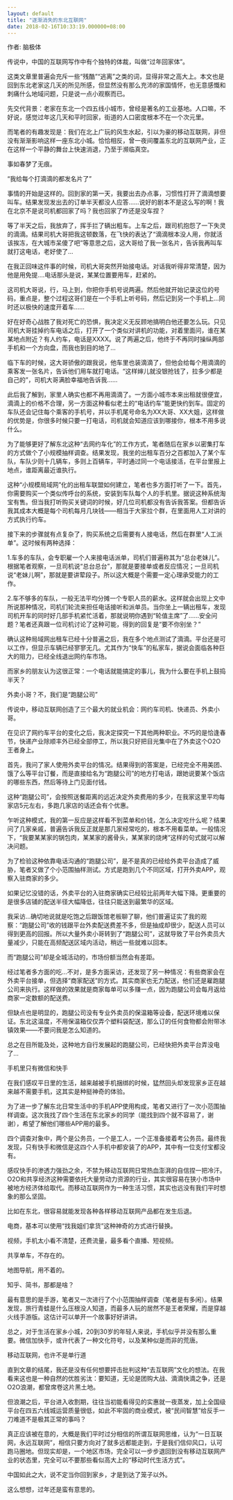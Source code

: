 ```yaml
---
layout: default
title: "逐渐消失的东北互联网"
date: 2018-02-16T10:33:19.000000+08:00
---
```


作者: 脑极体

传说中，中国的互联网写作中有个独特的体裁，叫做‌‌“过年回家体‌‌”。

这类文章里普遍会充斥一些‌‌“残酷‌‌”‌‌“逃离‌‌”之类的词，显得非常之高大上。本文也是回到东北老家这几天的所见所感，但显然没有那么充沛的家国情怀，也无意感慨和刺痛什么地域问题，只是说一点小观察而已。

先交代背景：老家在东北一个四五线小城市，曾经是著名的工业基地。人口嘛，不好说，感觉过年这几天和平时回家，街道的人口密度根本不在一个次元里。

而笔者的有趣发现是：我们在北上广玩的风生水起，引以为豪的移动互联网，非但没有渐渐影响这样一座东北小城。恰恰相反，曾一夜间覆盖东北的互联网产业，正在这样一个平静的舞台上快速消退，乃至于濒临真空。

事如春梦了无痕。

‌‌“我给每个打滴滴的都发名片了‌‌”

事情的开始是这样的。回到家的第一天，我要出去办点事，习惯性打开了滴滴想要叫车。结果发现发出去的订单半天都没人应答……说好的剧本不是这么写的啊！我在北京不是说司机都回家了吗？我也回家了咋还是没车捏？

等了半天之后，我放弃了，挥手拦了辆出粗车。上车之后，跟司机抱怨了一下失灵的滴滴。结果司机大哥把我这顿数落，在飞快的表达了‌‌“滴滴根本没人用，你就活该挨冻，在大城市呆傻了吧‌‌”等意思之后，这大哥给了我一张名片，告诉我再叫车就打这电话，老好使了…

在我正回味这件事的时候，司机大哥突然开始接电话。对话我听得非常清楚，因为他是用免提….电话那头是说，某某位置要用车，赶紧的。

这司机大哥说，行，马上到，你把你手机号说两遍。然后他就开始记录这位的号码，重点是，整个过程这哥们是在一个手机上听号码，然后记到另一个手机上…同时还以极快的速度开着车……

好在好奇心战胜了我对死亡的恐惧，我决定义无反顾地搞明白他还要怎么玩。只见司机大哥挂掉约车电话之后，打开了一个类似对讲机的功能，对着里面问，谁在某某地点附近？有人约车，电话是XXXX。说了两遍之后，他终于不再同时操纵两部手机和一个方向盘，而我也到目的地了…

临下车的时候，这大哥骄傲的跟我说，他车里也装滴滴了，但他会给每个用滴滴的乘客发一张名片，告诉他们用车就打电话。‌‌“这样婶儿就没银抢钱了，拉多少都是自己的‌‌”，司机大哥满脸幸福地告诉我……

此后我了解到，家里人确实也都不再用滴滴了。一方面小城市本来出租就很便宜，滴滴上的价格不合理，另一方面这种看似老土的‌‌“电话约车‌‌”能更快约到车。固定的车队还会记住每个乘客的手机号，并以手机尾号命名为XX大哥、XX大姐，这样做的优势是，你很多时候只要一打电话，司机就会知道应该到哪接你，根本不用多说什么。

为了能够更好了解东北这种‌‌“去网约车化‌‌”的工作方式，笔者随后在家乡以密集打车的方式做个了小规模抽样调查。结果发现，我坐的出租车百分之百都加入了某个车队，车队少则十几辆车，多则上百辆车，平时通过同一个电话接活，在平台里报上地点，谁距离最近谁执行。

这种‌‌“小规模局域网‌‌”化的出租车联盟如何建立，笔者也多方面打听了一下。首先，你需要购买一个类似传呼台的系统，安装到车队每个人的手机里。据说这种系统淘宝有售。但当我打听购买关键词的时候，好几位司机都没有告诉我答案。但都告诉我其成本大概是每个司机每月几块钱——相当于大家拉个群，在里面用人工对讲的方式执行约车。

接下来的步骤就有点复杂了，购买系统之后需要有人接电话，然后在群里‌‌“人工派单‌‌”。这时候有两种选择：

1.车多的车队，会专职雇一个人来接电话派单，司机们普遍称其为‌‌“总台老妹儿‌‌”。根据笔者观察，一旦司机说‌‌“总台总台‌‌”，那就是要接单或者反应情况；一旦司机说‌‌“老妹儿啊‌‌”，那就是要讲荤段子。所以这大概是个需要一定心理承受能力的工作。

2.车不够多的车队，一般无法平均分摊一个专职人员的薪水。这样就会出现上文中所说那种情况，司机们轮流来担任电话接听和派单员。当你坐上一辆出租车，发现司机开车的同时好几部手机紧忙活着，那就说明你遇到‌‌“轮值主席‌‌”了……安全问题？笔者还真跟一位司机讨论了这种可能，得到的回复是‌‌“要不你别坐？‌‌”

确认这种局域网出租车已经十分普遍之后，我在多个地点测试了滴滴。平台还是可以工作，但显示车辆已经寥寥无几。尤其作为‌‌“快车‌‌”的私家车，据说会面临各种巨大的阻力，已经全线退出网约车市场。

而家乡的朋友认为这很正常：一个电话就能搞定的事儿，我为什么要在手机上鼓捣半天？

外卖小哥？不，我们是‌‌“跑腿公司‌‌”

传说中，移动互联网创造了三个最大的就业机会：网约车司机、快递员、外卖小哥。

在见识了网约车平台的变化之后，我决定探究一下其他两种职业。不巧的是恰逢春节，快递产业除顺丰外已经全部停工，所以我只好把目光集中在了外卖这个O2O王者身上。

首先，我问了家人使用外卖平台的情况。结果得到的答案是，已经完全不用美团、饿了么等平台订餐，而是直接给名为‌‌“跑腿公司‌‌”的地方打电话，跟她说要某个饭店的哪些东西，然后等待上门见面付钱。

这种‌‌“跑腿公司‌‌”，会按照送餐距离的远近决定外卖费用的多少，在我家这里平均每家店5元左右，多跑几家店的话还会有个优惠。

乍听这种模式，我的第一反应是这样看不到菜单和价钱，怎么决定吃什么呢？结果问了几家亲戚，普遍告诉我反正就是那几家经常吃的，根本不用看菜单。一般情况下，‌‌“我要某某家的锅包肉，某某家的酱骨头，某某家的烧烤‌‌”这样的句式就可以解决问题。

为了检验这种依靠电话沟通的‌‌“跑腿公司‌‌”，是不是真的已经给外卖平台造成了威胁，笔者又做了个小范围抽样测试。方式是跑到几个不同区域，打开外卖APP，观察入驻商家的多少。

如果记忆没错的话，外卖平台的入驻商家确实已经较比前两年大幅下降。更重要的是很多店铺的配送半径大幅降低，往往只能送到最繁华的区域。

我采访…确切地说就是吃饱之后跟饭馆老板聊了聊，他们普遍证实了我的观察：‌‌“跑腿公司‌‌”收的钱跟平台外卖配送费差不多，但是抽成却很少，配送人员可以得到更高的回报。所以大量外卖小哥转到了‌‌“跑腿公司‌‌”，这就导致了平台外卖员大量减少，只能在高频配送区域内活动，稍远一些就难以回本。

而‌‌“跑腿公司‌‌”却是全城活动的，市场份额当然会有差距。

经过笔者多方面的吃…不对，是多方面采访，还发现了另一种情况：有些商家会在外卖平台接单，但选择‌‌“商家配送‌‌”的方式。其实商家也无力配送，他们还是雇跑腿公司来执行。这样做的效果就是商家每单可以多赚一点，因为跑腿公司会每月返给商家一定数额的配送费。

但缺点也是明显的，跑腿公司没有专业外卖员的保温箱等设备，配送环境难以保证。东北这温度，不用保温箱仅仅弄个塑料袋配送，那么订的任何食物都会附带冰镇效果——不要问我是怎么知道的。

总之在目所能及处，这种地方自行发展起的跑腿公司，已经快把外卖平台弄没电了…

手机里只有微信和快手

在我们感叹平日里的生活，越来越被手机捆绑的时候，猛然回头却发现家乡正在越来越不需要手机，这其实是种挺神奇的体验。

为了进一步了解东北日常生活中的手机APP使用构成，笔者又进行了一次小范围抽样调查。这次我找了四个生活在东北家乡的同学（能找到四个就不容易了，谢谢），希望了解他们哪些APP用的最多。

四个调查对象中，两个是公务员，一个是工人，一个正准备接着考公务员。最终我发现，只有快手和微信是这四个人手机中都安装了的APP，其中有一位支付宝都没有。

感叹快手的渗透力强劲之余，不禁为移动互联网日常热血澎湃的自信捏一把冷汗。O2O和共享经济这种需要依托大量劳动力资源的行业，其实很容易在狭小市场中被地方经济体给取代。而移动互联网作为一种生活习惯，其实也远没有我们平时想象的那么坚固。

比如在东北，很容易就能发现各种各样移动互联网产品都在发生后退。

电商，基本可以使用‌‌“找我姐们拿货‌‌”这种神奇的方式进行替换。

视频，手机太小看不清楚，还费流量，最多看个直播、短视频。

共享单车，不存在的。

地图导航，用不着的。

知乎、简书，那都是啥？

最有意思的是手游，笔者又一次进行了个小范围抽样调查（笔者是有多闲）。结果发现，旅行青蛙是什么压根没人知道，而最多人玩的居然不是王者荣耀，而是穿越火线手游版。这估计可以单开一个故事好好讲讲。

总之，对于生活在家乡小城，20到30岁的年轻人来说，手机似乎并没有那么重要。微信加快手，或许代表了一种文化符号，以及某种似是而非的荒唐。

移动互联网，也许不是单行道

直到文章的结尾，我还是没有任何想要抨击批判这种‌‌“去互联网‌‌”文化的想法。在我看来这也是一种自然的优胜劣汰：要知道，无论是团购大战、滴滴快滴之争，还是O2O浪潮，都曾席卷这片黑土地。

但浪潮之后，平台进入收割期，往往当初能看得见的实惠就一夜蒸发，加上全国级平台在四五六线城运营质量很低，如此不牢固的商业模式，被‌‌“民间智慧‌‌”给反手一刀难道不是极其正常的事吗？

真正应该被在意的，大概是我们平时过分相信的所谓互联网思维，认为‌‌“一日互联网，永远互联网‌‌”，相信只要方向对了就多远都能走到，于是我们信仰风口，认可跑马圈地。但现实却是，一个地区市场，完全可以一步步退回到没有移动互联网产业的状态里，完全可以不要那些看似高大上的‌‌“移动时代生活方式‌‌”。

中国如此之大，说不定当你回到家乡，才是到达了笼子以外。

这么想想，过年还是蛮有意思的。

